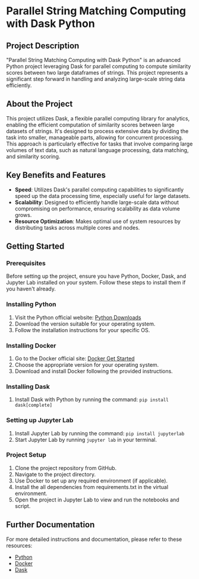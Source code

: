 # Parallel String Matching Computing with Dask Python

## Project Description

"Parallel String Matching Computing with Dask Python" is an advanced Python project leveraging Dask for parallel computing to compute similarity scores between two large dataframes of strings. This project represents a significant step forward in handling and analyzing large-scale string data efficiently.

## About the Project

This project utilizes Dask, a flexible parallel computing library for analytics, enabling the efficient computation of similarity scores between large datasets of strings. It's designed to process extensive data by dividing the task into smaller, manageable parts, allowing for concurrent processing. This approach is particularly effective for tasks that involve comparing large volumes of text data, such as natural language processing, data matching, and similarity scoring.

## Key Benefits and Features

- **Speed**: Utilizes Dask's parallel computing capabilities to significantly speed up the data processing time, especially useful for large datasets.
- **Scalability**: Designed to efficiently handle large-scale data without compromising on performance, ensuring scalability as data volume grows.
- **Resource Optimization**: Makes optimal use of system resources by distributing tasks across multiple cores and nodes.

## Getting Started

### Prerequisites

Before setting up the project, ensure you have Python, Docker, Dask, and Jupyter Lab installed on your system. Follow these steps to install them if you haven't already.

### Installing Python

1. Visit the Python official website: [Python Downloads](https://www.python.org/downloads/)
2. Download the version suitable for your operating system.
3. Follow the installation instructions for your specific OS.

### Installing Docker

1. Go to the Docker official site: [Docker Get Started](https://www.docker.com/get-started)
2. Choose the appropriate version for your operating system.
3. Download and install Docker following the provided instructions.

### Installing Dask

1. Install Dask with Python by running the command: `pip install dask[complete]`

### Setting up Jupyter Lab

1. Install Jupyter Lab by running the command: `pip install jupyterlab`
2. Start Jupyter Lab by running `jupyter lab` in your terminal.

### Project Setup

1. Clone the project repository from GitHub.
2. Navigate to the project directory.
3. Use Docker to set up any required environment (if applicable).
4. Install the all dependencies from requirements.txt in the virtual environment. 
5. Open the project in Jupyter Lab to view and run the notebooks and script.


## Further Documentation

For more detailed instructions and documentation, please refer to these resources: 

* [Python](https://www.python.org/)
* [Docker](https://www.docker.com/)
* [Dask](https://www.dask.org/)



